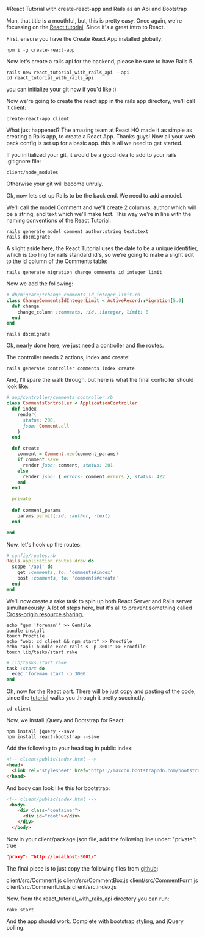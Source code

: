 #React Tutorial with create-react-app and Rails as an Api and Bootstrap

Man, that title is a mouthful, but, this is pretty easy. Once again, we're focussing on the [React tutorial](https://facebook.github.io/react/docs/tutorial.html). Since it's a great intro to React.

First, ensure you have the Create React App installed globally:

```text
npm i -g create-react-app
```
Now let's create a rails api for the backend, please be sure to have Rails 5. 

```text
rails new react_tutorial_with_rails_api --api
cd react_tutorial_with_rails_api
```

you can initialize your git now if you'd like :)

Now we're going to create the react app in the rails app directory, we'll call it client:

```text
create-react-app client
```

What just happened? The amazing team at React HQ made it as simple as creating a Rails app, to create a React App. Thanks guys! Now all your web pack config is set up for a basic app. this is all we need to get started.

If you initialized your git, it would be a good idea to add to your rails .gitignore file:

```text
client/node_modules
```

Otherwise your git will become unruly. 

Ok, now lets set up Rails to be the back end. We need to add a model. 

We'll call the model Comment and we'll create 2 columns, author which will be a string, and text which we'll make text. This way we're in line with the naming conventions of the React Tutorial:

```text
rails generate model comment author:string text:text
rails db:migrate
```

A slight aside here, the React Tutorial uses the date to be a unique identifier, which is too ling for rails standard id's, so we're going to make a slight edit to the id column of the Comments table:

```text
rails generate migration change_comments_id_integer_limit
```

Now we add the following:

```ruby
# db/migrate/*change_comments_id_integer_limit.rb
class ChangeCommentsIdIntegerLimit < ActiveRecord::Migration[5.0]
  def change
    change_column :comments, :id, :integer, limit: 8
  end
end
```

```text
rails db:migrate
```

Ok, nearly done here, we just need a controller and the routes.

The controller needs 2 actions, index and create:

```text
rails generate controller comments index create
```

And, I'll spare the walk through, but here is what the final controller should look like:

```ruby
# app/controller/comments_controller.rb
class CommentsController < ApplicationController
  def index
    render(
      status: 200,
      json: Comment.all
    )
  end

  def create
    comment = Comment.new(comment_params)
    if comment.save
      render json: comment, status: 201
    else
      render json: { errors: comment.errors }, status: 422
    end
  end

  private
  
  def comment_params
    params.permit(:id, :author, :text)
  end

end
```

Now, let's hook up the routes:

```ruby
# config/routes.rb
Rails.application.routes.draw do
  scope '/api' do
    get :comments, to: 'comments#index'
    post :comments, to: 'comments#create'
  end
end
```

We'll now create a rake task to spin up both React Server and Rails server simultaneously. A lot of steps here, but it's all to prevent something called [Cross-origin resource sharing.](https://en.wikipedia.org/wiki/Cross-origin_resource_sharing)

```text
echo "gem 'foreman'" >> Gemfile
bundle install
touch Procfile
echo "web: cd client && npm start" >> Procfile
echo "api: bundle exec rails s -p 3001" >> Procfile
touch lib/tasks/start.rake
```

```ruby
# lib/tasks.start.rake
task :start do
  exec 'foreman start -p 3000'
end
```

Oh, now for the React part. There will be just copy and pasting of the code, since the [tutorial](https://facebook.github.io/react/docs/tutorial.html) walks you through it pretty succinctly. 

```text
cd client
```

Now, we install jQuery and Bootstrap for React:

```text
npm install jquery --save
npm install react-bootstrap --save
```

Add the following to your head tag in public index:

```html
<!-- client/public/index.html -->
<head>
  <link rel="stylesheet" href="https://maxcdn.bootstrapcdn.com/bootstrap/latest/css/bootstrap.min.css">
</head>
```

And body can look like this for bootstrap:

```html
<!-- client/public/index.html -->
 <body>
    <div class="container">
      <div id="root"></div>
    </div>
  </body>
```

Now in your client/package.json file, add the following line under:
"private": true

```json
"proxy": "http://localhost:3001/"
```

The final piece is to just copy the following files from [github](https://github.com/tobyond/react_tutorial_with_rails_api):

client/src/Comment.js
client/src/CommentBox.js
client/src/CommentForm.js
client/src/CommentList.js
client/src.index.js

Now, from the react_tutorial_with_rails_api directory you can run:

```text
rake start
```

And the app should work. Complete with bootstrap styling, and jQuery polling.


